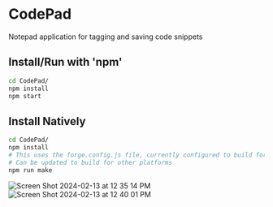 # CodePad
Notepad application for tagging and saving code snippets

## Install/Run with 'npm'
```bash
cd CodePad/
npm install
npm start
```

## Install Natively
```bash
cd CodePad/
npm install
# This uses the forge.config.js file, currently configured to build for MacOS
# Can be updated to build for other platforms
npm run make 
```

![Screen Shot 2024-02-13 at 12 35 14 PM](https://github.com/michaelMondoro/CodePad/assets/38412172/300b6bdb-704a-45b5-b65e-94aa7cd79281)
![Screen Shot 2024-02-13 at 12 40 01 PM](https://github.com/michaelMondoro/CodePad/assets/38412172/aa6da87b-1fdb-4803-9924-554a1ce18fbe)
